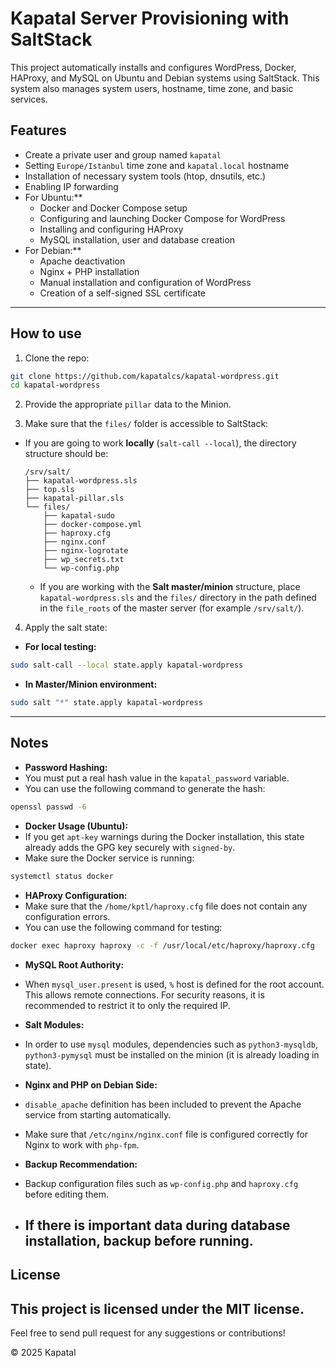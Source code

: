 # Kapatal Server Provisioning with SaltStack

This project automatically installs and configures WordPress, Docker, HAProxy, and MySQL on Ubuntu and Debian systems using SaltStack. This system also manages system users, hostname, time zone, and basic services.

## Features

- Create a private user and group named `kapatal`
- Setting `Europe/Istanbul` time zone and `kapatal.local` hostname
- Installation of necessary system tools (htop, dnsutils, etc.)
- Enabling IP forwarding
- For Ubuntu:**
  - Docker and Docker Compose setup
  - Configuring and launching Docker Compose for WordPress
  - Installing and configuring HAProxy
  - MySQL installation, user and database creation
- For Debian:**
  - Apache deactivation
  - Nginx + PHP installation
  - Manual installation and configuration of WordPress
  - Creation of a self-signed SSL certificate
---

## How to use

1. Clone the repo:
```bash
git clone https://github.com/kapatalcs/kapatal-wordpress.git
cd kapatal-wordpress
```

2. Provide the appropriate `pillar` data to the Minion.

3. Make sure that the `files/` folder is accessible to SaltStack:

- If you are going to work **locally** (`salt-call --local`), the directory structure should be:
     ```
     /srv/salt/
     ├── kapatal-wordpress.sls
     ├── top.sls
     ├── kapatal-pillar.sls
     └── files/
         ├── kapatal-sudo
         ├── docker-compose.yml
         ├── haproxy.cfg
         ├── nginx.conf
         ├── nginx-logrotate
         ├── wp_secrets.txt
         └── wp-config.php
     ```

   - If you are working with the **Salt master/minion** structure, place `kapatal-wordpress.sls` and the `files/` directory in the path defined in the `file_roots` of the master server (for example `/srv/salt/`).

4. Apply the salt state:

- **For local testing:**
```bash
sudo salt-call --local state.apply kapatal-wordpress
```

- **In Master/Minion environment:**
```bash
sudo salt "*" state.apply kapatal-wordpress
```

---

## Notes

- **Password Hashing:**
- You must put a real hash value in the `kapatal_password` variable.
- You can use the following command to generate the hash:
```bash
openssl passwd -6
```

- **Docker Usage (Ubuntu):**
- If you get `apt-key` warnings during the Docker installation, this state already adds the GPG key securely with `signed-by`.
- Make sure the Docker service is running:
```bash
systemctl status docker
```

- **HAProxy Configuration:**
- Make sure that the `/home/kptl/haproxy.cfg` file does not contain any configuration errors.
- You can use the following command for testing:
```bash
docker exec haproxy haproxy -c -f /usr/local/etc/haproxy/haproxy.cfg
```

- **MySQL Root Authority:**
- When `mysql_user.present` is used, `%` host is defined for the root account. This allows remote connections. For security reasons, it is recommended to restrict it to only the required IP.

- **Salt Modules:**
- In order to use `mysql` modules, dependencies such as `python3-mysqldb`, `python3-pymysql` must be installed on the minion (it is already loading in state).

- **Nginx and PHP on Debian Side:**
- `disable_apache` definition has been included to prevent the Apache service from starting automatically.
- Make sure that `/etc/nginx/nginx.conf` file is configured correctly for Nginx to work with `php-fpm`.

- **Backup Recommendation:**
- Backup configuration files such as `wp-config.php` and `haproxy.cfg` before editing them.
- If there is important data during database installation, backup before running.
  ---

## License

This project is licensed under the MIT license.
---

Feel free to send pull request for any suggestions or contributions!

© 2025 Kapatal
